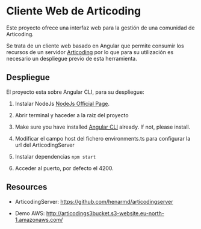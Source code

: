 
# Cliente Web de Articoding

 Este proyecto ofrece una interfaz web para la gestión de una comunidad de Articoding.
 
 Se trata de un cliente web basado en Angular que permite consumir los recursos de un servidor [Articoding](https://github.com/henarmd/articodingserver) por lo que para su utilización es necesario un despliegue previo de esta herramienta.


## Despliegue

El proyecto esta sobre Angular CLI, para su despliegue:

1. Instalar NodeJs [NodeJs Official Page](https://nodejs.org/en).

2. Abrir terminal y haceder a la raiz del proyecto

4. Make sure you have installed [Angular CLI](https://github.com/angular/angular-cli) already. If not, please install.
5. Modificar el campo host del fichero environments.ts para configurar la url del ArticodingServer

6. Instalar dependencias ```npm start```

7. Acceder al puerto, por defecto el 4200.  
 

## Resources

- ArticodingServer: <https://github.com/henarmd/articodingserver>

- Demo AWS: <http://articodings3bucket.s3-website.eu-north-1.amazonaws.com/>